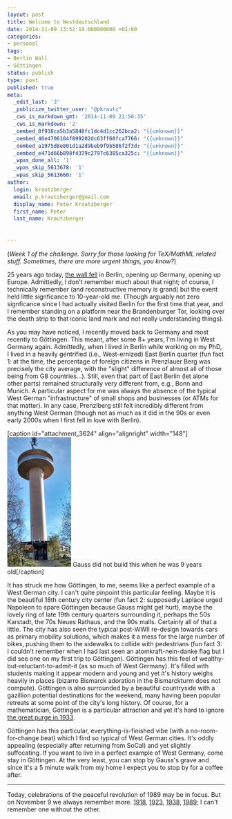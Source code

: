 ```yaml
---
layout: post
title: Welcome to Westdeutschland
date: 2014-11-09 13:52:19.000000000 +01:00
categories:
- personal
tags:
- Berlin Wall
- Göttingen
status: publish
type: post
published: true
meta:
  _edit_last: '3'
  _publicize_twitter_user: "@pkrautz"
  _cws_is_markdown_gmt: '2014-11-09 21:56:35'
  _cws_is_markdown: '2'
  _oembed_8f938ca5b3a5848fc1dc4d1cc262bca2: "{{unknown}}"
  _oembed_46e4706104f899202dc63ff60fca7766: "{{unknown}}"
  _oembed_a1975d8e801d1a2d9beb9f9b586f2f3d: "{{unknown}}"
  _oembed_e471d66b898f4379c2797c6385ca325c: "{{unknown}}"
  _wpas_done_all: '1'
  _wpas_skip_5613678: '1'
  _wpas_skip_5613660: '1'
author:
  login: krautzberger
  email: p.krautzberger@gmail.com
  display_name: Peter Krautzberger
  first_name: Peter
  last_name: Krautzberger


---
```


(_Week 1 of the challenge. Sorry for those looking for TeX/MathML related stuff. Sometimes, there are more urgent things, you know?_)

25 years ago today, [the wall fell](https://en.wikipedia.org/wiki/Berlin_Wall#The_Fall) in Berlin, opening up Germany, opening up Europe. Admittedly, I don't remember much about that night; of course, I technically remember (and reconstructive memory is grand) but the event held little signficance to 10-year-old me. (Though arguably not zero signficance since I had actually visited Berlin for the first time that year, and I remember standing on a platform near the Brandenburger Tor, looking over the death strip to that iconic land mark and not really understanding things).

As you may have noticed, I recently moved back to Germany and most recently to Göttingen. This meant, after some 8+ years, I'm living in West Germany again. Admittedly, when I lived in Berlin while working on my PhD, I lived in a heavily gentrified (i.e., West-ernized) East Berlin quarter (fun fact 1: at the time, the percentage of foreign citizens in Prenzlauer Berg was precisely the city average, with the "slight" difference of almost all of those being from G8 countries...). Still, even that part of East Berlin (let alone other parts) remained structurally very different from, e.g., Bonn and Munich. A particular aspect for me was always the absence of the typical West German "infrastructure" of small shops and businesses (or ATMs for that matter). In any case, Prenzlberg still felt incredibly different from anything West German (though not as much as it did in the 90s or even early 2000s when I first fell in love with Berlin).

[caption id="attachment_3624" align="alignright" width="148"][![Gaussturm near Göttingen](assets/Gaussturm-148x300.jpg)](http://boolesrings.org/krautzberger/files/2014/11/Gaussturm.jpg) Gauss did not build this when he was 9 years old[/caption]

It has struck me how Göttingen, to me, seems like a perfect example of a West German city. I can't quite pinpoint this particular feeling. Maybe it is the beautiful 18th century city center (fun fact 2: supposedly Laplace urged Napoleon to spare Göttingen because Gauss might get hurt), maybe the lovely ring of late 19th century quarters surrounding it, perhaps the 50s Karstadt, the 70s Neues Rathaus, and the 90s malls. Certainly all of that a little. The city has also seen the typical post-WWII re-design towards cars as primary mobility solutions, which makes it a mess for the large number of bikes, pushing them to the sidewalks to collide with pedestrians (fun fact 3: I couldn't remember when I had last seen an atomkraft-nein-danke flag but I did see one on my first trip to Göttingen). Göttingen has this feel of wealthy-but-reluctant-to-admit-it (as so much of West Germany). It's filled with students making it appear modern and young and yet it's history weighs heavily in places (bizarro Bismarck adoration in the Bismarckturm does not compute). Göttingen is also surrounded by a beautiful countryside with a gazillion potential destinations for the weekend, many having been popular retreats at some point of the city's long history. Of course, for a mathematician, Göttingen is a particular attraction and yet it's hard to ignore [the great purge in 1933](https://de.wikipedia.org/wiki/Georg-August-Universit%C3%A4t_G%C3%B6ttingen#Vertreibung_und_Emigration).

Göttingen has this particular, everything-is-finished vibe (with a no-room-for-change beat) which I find so typical of West German cities. It's oddly appealing (especially after returning from SoCal) and yet slightly suffocating. If you want to live in a perfect example of West Germany, come stay in Göttingen. At the very least, you can stop by Gauss's grave and since it's a 5 minute walk from my home I expect you to stop by for a coffee after.

* * *

Today, celebrations of the peaceful revolution of 1989 may be in focus. But on November 9 we always remember more. [1918](https://de.wikipedia.org/wiki/Novemberrevolution#Der_9._November_1918:_Das_Ende_der_Monarchie), [1923](https://en.wikipedia.org/wiki/Beer_Hall_Putsch), [1938](https://en.wikipedia.org/wiki/Kristallnacht), [1989](https://en.wikipedia.org/wiki/Berlin_Wall#The_Fall); I can't remember one without the other.